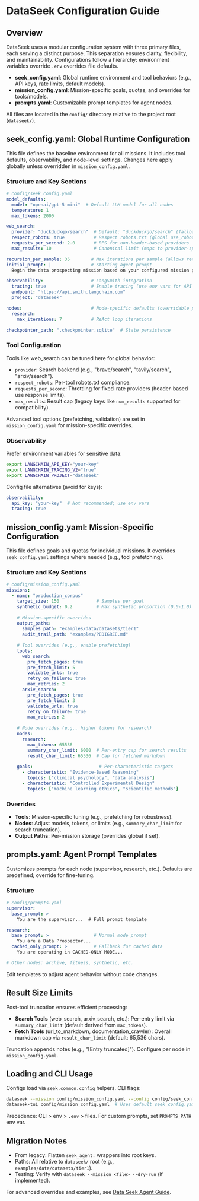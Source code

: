 # DataSeek Configuration Guide

## Overview

DataSeek uses a modular configuration system with three primary files, each serving a distinct purpose. This separation ensures clarity, flexibility, and maintainability. Configurations follow a hierarchy: environment variables override `.env` overrides file defaults.

- **seek_config.yaml**: Global runtime environment and tool behaviors (e.g., API keys, rate limits, default models).
- **mission_config.yaml**: Mission-specific goals, quotas, and overrides for tools/models.
- **prompts.yaml**: Customizable prompt templates for agent nodes.

All files are located in the `config/` directory relative to the project root (`dataseek/`).

## seek_config.yaml: Global Runtime Configuration

This file defines the baseline environment for all missions. It includes tool defaults, observability, and node-level settings. Changes here apply globally unless overridden in `mission_config.yaml`.

### Structure and Key Sections

```yaml
# config/seek_config.yaml
model_defaults:
  model: "openai/gpt-5-mini"  # Default LLM model for all nodes
  temperature: 1
  max_tokens: 2000

web_search:
  provider: "duckduckgo/search"  # Default: "duckduckgo/search" (fallback to root search_provider)
  respect_robots: true           # Respect robots.txt (global use_robots overrides possible)
  requests_per_second: 2.0       # RPS for non-header-based providers
  max_results: 10                # Canonical limit (maps to provider-specific params)

recursion_per_sample: 35        # Max iterations per sample (allows retries)
initial_prompt: |               # Starting agent prompt
  Begin the data prospecting mission based on your configured mission plan.

observability:                  # LangSmith integration
  tracing: true                 # Enable tracing (use env vars for API key)
  endpoint: "https://api.smith.langchain.com"
  project: "dataseek"

nodes:                          # Node-specific defaults (overridable per mission)
  research:
    max_iterations: 7           # ReAct loop iterations

checkpointer_path: ".checkpointer.sqlite"  # State persistence
```

### Tool Configuration

Tools like web_search can be tuned here for global behavior:

- `provider`: Search backend (e.g., "brave/search", "tavily/search", "arxiv/search").
- `respect_robots`: Per-tool robots.txt compliance.
- `requests_per_second`: Throttling for fixed-rate providers (header-based use response limits).
- `max_results`: Result cap (legacy keys like `num_results` supported for compatibility).

Advanced tool options (prefetching, validation) are set in `mission_config.yaml` for mission-specific overrides.

### Observability

Prefer environment variables for sensitive data:

```bash
export LANGCHAIN_API_KEY="your-key"
export LANGCHAIN_TRACING_V2="true"
export LANGCHAIN_PROJECT="dataseek"
```

Config file alternatives (avoid for keys):

```yaml
observability:
  api_key: "your-key"  # Not recommended; use env vars
  tracing: true
```

## mission_config.yaml: Mission-Specific Configuration

This file defines goals and quotas for individual missions. It overrides `seek_config.yaml` settings where needed (e.g., tool prefetching).

### Structure and Key Sections

```yaml
# config/mission_config.yaml
missions:
  - name: "production_corpus"
    target_size: 150              # Samples per goal
    synthetic_budget: 0.2         # Max synthetic proportion (0.0-1.0)
    
    # Mission-specific overrides
    output_paths:
      samples_path: "examples/data/datasets/tier1"
      audit_trail_path: "examples/PEDIGREE.md"
    
    # Tool overrides (e.g., enable prefetching)
    tools:
      web_search:
        pre_fetch_pages: true
        pre_fetch_limit: 5
        validate_urls: true
        retry_on_failure: true
        max_retries: 2
      arxiv_search:
        pre_fetch_pages: true
        pre_fetch_limit: 3
        validate_urls: true
        retry_on_failure: true
        max_retries: 2
    
    # Node overrides (e.g., higher tokens for research)
    nodes:
      research:
        max_tokens: 65536
        summary_char_limit: 6000  # Per-entry cap for search results
        result_char_limit: 65536  # Cap for fetched markdown
    
    goals:                         # Per-characteristic targets
      - characteristic: "Evidence-Based Reasoning"
        topics: ["clinical psychology", "data analysis"]
      - characteristic: "Controlled Experimental Design"
        topics: ["machine learning ethics", "scientific methods"]
```

### Overrides

- **Tools**: Mission-specific tuning (e.g., prefetching for robustness).
- **Nodes**: Adjust models, tokens, or limits (e.g., `summary_char_limit` for search truncation).
- **Output Paths**: Per-mission storage (overrides global if set).

## prompts.yaml: Agent Prompt Templates

Customizes prompts for each node (supervisor, research, etc.). Defaults are predefined; override for fine-tuning.

### Structure

```yaml
# config/prompts.yaml
supervisor:
  base_prompt: >
    You are the supervisor...  # Full prompt template

research:
  base_prompt: >                 # Normal mode prompt
    You are a Data Prospector...
  cached_only_prompt: >          # Fallback for cached data
    You are operating in CACHED-ONLY MODE...

# Other nodes: archive, fitness, synthetic, etc.
```

Edit templates to adjust agent behavior without code changes.

## Result Size Limits

Post-tool truncation ensures efficient processing:

- **Search Tools** (web_search, arxiv_search, etc.): Per-entry limit via `summary_char_limit` (default derived from `max_tokens`).
- **Fetch Tools** (url_to_markdown, documentation_crawler): Overall markdown cap via `result_char_limit` (default: 65,536 chars).

Truncation appends notes (e.g., "[Entry truncated]"). Configure per node in `mission_config.yaml`.

## Loading and CLI Usage

Configs load via `seek.common.config` helpers. CLI flags:

```bash
dataseek --mission config/mission_config.yaml --config config/seek_config.yaml
dataseek-tui config/mission_config.yaml  # Uses default seek_config.yaml
```

Precedence: CLI > env > `.env` > files. For custom prompts, set `PROMPTS_PATH` env var.

## Migration Notes

- From legacy: Flatten `seek_agent:` wrappers into root keys.
- Paths: All relative to `dataseek/` root (e.g., `examples/data/datasets/tier1`).
- Testing: Verify with `dataseek --mission <file> --dry-run` (if implemented).

For advanced overrides and examples, see [Data Seek Agent Guide](data-seek-agent.md).